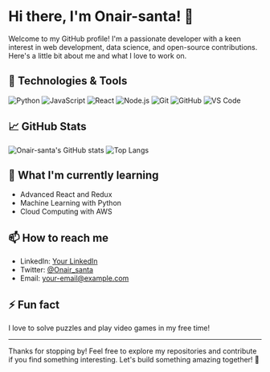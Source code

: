 # Hi there, I'm Onair-santa! 👋

Welcome to my GitHub profile! I'm a passionate developer with a keen interest in web development, data science, and open-source contributions. Here's a little bit about me and what I love to work on.

## 🔧 Technologies & Tools

![Python](https://img.shields.io/badge/-Python-333333?style=flat&logo=python)
![JavaScript](https://img.shields.io/badge/-JavaScript-333333?style=flat&logo=javascript)
![React](https://img.shields.io/badge/-React-333333?style=flat&logo=react)
![Node.js](https://img.shields.io/badge/-Node.js-333333?style=flat&logo=node.js)
![Git](https://img.shields.io/badge/-Git-333333?style=flat&logo=git)
![GitHub](https://img.shields.io/badge/-GitHub-333333?style=flat&logo=github)
![VS Code](https://img.shields.io/badge/-VS%20Code-333333?style=flat&logo=visual-studio-code)

## 📈 GitHub Stats

![Onair-santa's GitHub stats](https://github-readme-stats.vercel.app/api?username=Onair-santa&show_icons=true&theme=radical)
![Top Langs](https://github-readme-stats.vercel.app/api/top-langs/?username=Onair-santa&layout=compact&theme=radical)

## 🌱 What I'm currently learning

- Advanced React and Redux
- Machine Learning with Python
- Cloud Computing with AWS

## 📫 How to reach me

- LinkedIn: [Your LinkedIn](https://www.linkedin.com/in/yourprofile)
- Twitter: [@Onair_santa](https://twitter.com/Onair_santa)
- Email: your-email@example.com

## ⚡ Fun fact

I love to solve puzzles and play video games in my free time!

---

Thanks for stopping by! Feel free to explore my repositories and contribute if you find something interesting. Let's build something amazing together! 🚀
